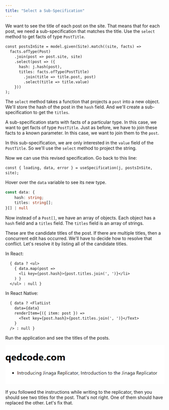 ```yaml
---
title: "Select a Sub-Specification"
---
```


We want to see the title of each post on the site.
That means that for each post, we need a sub-specification that matches the title.
Use the `select` method to get facts of type `PostTitle`.

```tsx
const postsInSite = model.given(Site).match((site, facts) =>
  facts.ofType(Post)
    .join(post => post.site, site)
    .select(post => ({
      hash: j.hash(post),
      titles: facts.ofType(PostTitle)
        .join(title => title.post, post)
        .select(title => title.value)
    }))
);
```

The `select` method takes a function that projects a `post` into a new object.
We'll store the hash of the post in the `hash` field.
And we'll create a sub-specification to get the `titles`.

A sub-specification starts with facts of a particular type.
In this case, we want to get facts of type `PostTitle`.
Just as before, we have to join these facts to a known parameter.
In this case, we want to join them to the `post`.

In this sub-specification, we are only interested in the `value` field of the `PostTitle`.
So we'll use the `select` method to project the string.

Now we can use this revised specification.
Go back to this line:

```tsx
const { loading, data, error } = useSpecification(j, postsInSite, site);
```

Hover over the `data` variable to see its new type.

```typescript
const data: {
    hash: string;
    titles: string[];
}[] | null
```

Now instead of a `Post[]`, we have an array of objects.
Each object has a `hash` field and a `titles` field.
The `titles` field is an array of strings.

These are the candidate titles of the post.
If there are multiple titles, then a concurrent edit has occurred.
We'll have to decide how to resolve that conflict.
Let's resolve it by listing all of the candidate titles.

In React:

```tsx
  { data ? <ul>
    { data.map(post =>
      <li key={post.hash}>{post.titles.join(', ')}</li>
    ) }
  </ul> : null }
```

In React Native:

```tsx
  { data ? <FlatList
    data={data}
    renderItem={({ item: post }) =>
      <Text key={post.hash}>{post.titles.join(', ')}</Text>
    }
  /> : null }
```

Run the application and see the titles of the posts.

![All titles of the post are shown](./attachments/post-all-titles.png)

If you followed the instructions while writing to the replicator, then you should see two titles for the post.
That's not right.
One of them should have replaced the other.
Let's fix that.